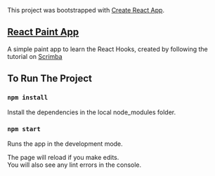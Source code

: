 This project was bootstrapped with [Create React App](https://github.com/facebook/create-react-app).

## [React Paint App](https://mfarukkoc.github.io/react-paint-app/)
A simple paint app to learn the React Hooks, created by following the tutorial on [Scrimba](https://scrimba.com/course/greacthooks)

## To Run The Project

### `npm install`

Install the dependencies in the local node_modules folder.

### `npm start`

Runs the app in the development mode.<br />


The page will reload if you make edits.<br />
You will also see any lint errors in the console.


